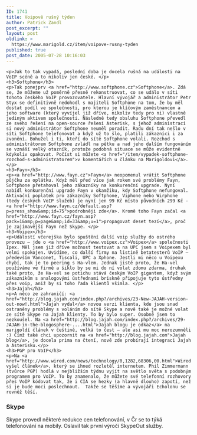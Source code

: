 ```yaml
---
ID: 1741
title: Voipově rušný týden
author: Patrick Zandl
post_excerpt: ""
layout: post
oldlink: >
  https://www.marigold.cz/item/voipove-rusny-tyden
published: true
post_date: 2005-07-28 10:16:03
---
```

	<p>Jak to tak vypadá, poslední doba je docela rušná na události na VoIP scéně a to nikoliv jen české. </p>
	<h3>Softphone</h3>
	<p>Tak ponejprv <a href="http://www.softphone.cz">Softphone</a>. Zdá se, že můžeme už poměrně přesně rekonstruovat, co se událo v síti tohoto českého VoIP provozovatele. Hlavní vývojář a administrátor Petr Styx se definitivně nedohodl s majiteli Softphone na tom, že by měl dostat podíl ve společnosti, pro kterou je klíčovým zaměstnancem a jeho software (který vyvíjel již dříve, nikoliv tedy pro ni) vlastně jediným aktivem společnosti. Následně tedy obsluhu Softphone převedl ze svého řešení na open-source řešení Asterisk, s jehož administrací si nový administrátor Softphone neuměl poradit. Řadu dní tak nešlo v síti Softphone telefonovat a když už to šlo, platili zákazníci i za zvonění. Bohužel i ti, kteří do sítě Softphone volali. Rozchod s administrátorem Softphone zvládl na pětku a nad jeho dalším fungováním se vznáší velký otazník, protože podobná situace se může evidentně kdykoliv opakovat. Počíst si můžete <a href="/item/vypadek-softphone-rozchod-s-administratorem">v komentářích u článku na Marigoldovi</a>.</p>
	<h3>Fayn</h3>
	<p><a href="http://www.fayn.cz">Fayn</a> neopomenul vrátit Softphone půjčku za oplátku. Když měl před více jak rokem své problémy Fayn, Softphone přetahoval jeho zákazníky na konkurenční upgrade. Nyní nabídl konkurenční upgrade Fayn v okamžiku, kdy Softphone nefungoval. Aktivační poplatek pro zákazníky Softphone, Viphone nebo Wirphone (tedy českých VoIP služeb) je nyní jen 99 Kč místo původních 299 Kč - <a href="http://www.fayn.cz/default.asp?p=press_show&amp;id=75">podrobněji zde</a>. Kromě toho Fayn začal <a href="http://www.fayn.cz/fayn.asp?pack=1&amp;p=page&amp;id=33&amp;u=1">propagovat deset tezí</a>, proč je zajímavější Fayn než Skype. </p>
	<h3>Voipex</h3>
	<p>Událostí včerejška bylo spuštění další voip služby do ostrého provozu – jde o <a href="http://www.voipex.cz">Voipex</a> společnosti Ipex. Měl jsem již dříve možnost testovat a na UPC jsem s Voipexem byl velmi spokojen. Uvidíme, co další firmy na listině betatesterů VoIP – především Vanconet, Tiscali, UPC a Xphone. Jestli mi něco u Voipexu chybí, tak je to peering s Ha-vlem. Jednak jistě proto, že Ha-vel používáme ve firmě a šiklo by se mi do ní volat zdomu zdarma, druhak také proto, že Ha-vel se potichu stává českým VoIP gigantem, když svým zákazníkům s analogovými ústřednami briskně připojuje tyto ústředny přes voip, aniž by si toho řada klientů všimla. </p>
	<h3>Jajah</h3>
	<p>A něco ze zahraničí: <a href="http://blog.jajah.com/index.php?/archives/23-New-JAJAH-version-out-now!.html">Jajah vydal</a> novou verzi klienta, kde jsou snad ostraněny problémy s voláním do sítě Skype a nově také je možné volat ze sítě Skype na Jajah klienty. To by bylo super. Osobně jsem to nezkoušel. Na <a href="http://blog.jajah.com/index.php?/archives/29-JAJAH-in-the-blogosphere-....html">Jajah blogu je odkaz</a> na marigoldí článek v češtině, velká to čest – ale asi mu moc nerozumněli :) Čímž také chci upozornit na <a href="http://blog.jajah.com">Jajah blog</a>, je docela prima na čtení, nově zde probírají integraci Jajah a Asterisku.</p>
	<h3>PGP pro VoIP</h3>
	<p>Na <a href="http://www.wired.com/news/technology/0,1282,68306,00.html">Wired vyšel článek</a>, který se ihned rozletěl internetem. Phil Zimmermann  (tvůrce PGP) hodlá v nejbližším týdnu vyjít na světlo světa s podobným programem pro VoIP. To by znamenalo, že můžete své telefonní rozhovory přes VoIP kódovat tak, že i CIA se hezky (a hlavně dlouho) zapotí, než si je bude moci poslechnout.  Takže se těšíme a vývojáři Echolonu se rovněž těší.
</p>
	<h3>Skype</h3>
	<p>Skype provedl některé redukce cen telefonování, v Čr se to týká telefonování na mobily. Oslavil tak první výročí SkypeOut služby.
</p>